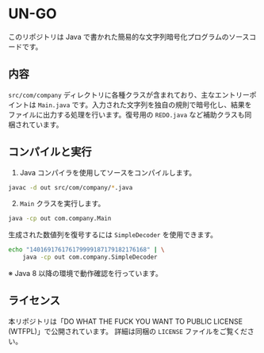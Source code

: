 # UN-GO

このリポジトリは Java で書かれた簡易的な文字列暗号化プログラムのソースコードです。

## 内容

`src/com/company` ディレクトリに各種クラスが含まれており、主なエントリーポイントは `Main.java` です。入力された文字列を独自の規則で暗号化し、結果をファイルに出力する処理を行います。復号用の `REDO.java` など補助クラスも同梱されています。

## コンパイルと実行

1. Java コンパイラを使用してソースをコンパイルします。

```bash
javac -d out src/com/company/*.java
```

2. `Main` クラスを実行します。

```bash
java -cp out com.company.Main
```

生成された数値列を復号するには `SimpleDecoder` を使用できます。

```bash
echo "140169176176179999187179182176168" | \
    java -cp out com.company.SimpleDecoder
```

※ Java 8 以降の環境で動作確認を行っています。

## ライセンス

本リポジトリは「DO WHAT THE FUCK YOU WANT TO PUBLIC LICENSE (WTFPL)」で公開されています。
詳細は同梱の `LICENSE` ファイルをご覧ください。
